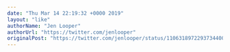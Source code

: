 ```yaml
---
date: "Thu Mar 14 22:19:32 +0000 2019"
layout: "like"
authorName: "Jen Looper"
authorUrl: "https://twitter.com/jenlooper"
originalPost: "https://twitter.com/jenlooper/status/1106318972293734400"
---
```

